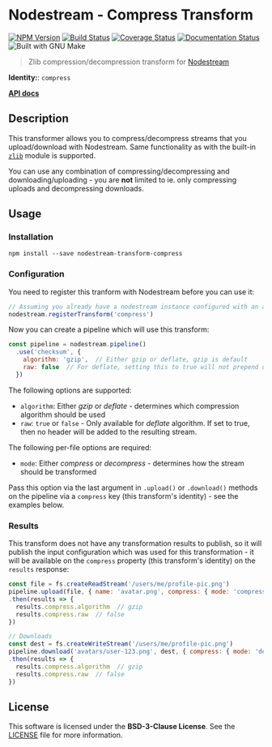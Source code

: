 [npm-badge]: https://badge.fury.io/js/nodestream-transform-compress.svg
[npm-url]: https://npmjs.org/package/nodestream-transform-compress
[travis-badge]: https://travis-ci.org/nodestream/nodestream-transform-compress.svg
[travis-url]: https://travis-ci.org/nodestream/nodestream-transform-compress
[coveralls-badge]: https://img.shields.io/coveralls/nodestream/nodestream-transform-compress.svg
[coveralls-url]: https://coveralls.io/r/nodestream/nodestream-transform-compress
[inch-badge]: http://inch-ci.org/github/nodestream/nodestream-transform-compress.svg
[inch-url]: http://inch-ci.org/github/nodestream/nodestream-transform-compress
[make-badge]: https://img.shields.io/badge/built%20with-GNU%20Make-brightgreen.svg
[apidocs-url]: https://nodestream.github.io/nodestream-transform-compress
[nodestream-url]: https://github.com/nodestream/nodestream
[zlib-url]: https://nodejs.org/api/zlib.html

# Nodestream - Compress Transform

[![NPM Version][npm-badge]][npm-url]
[![Build Status][travis-badge]][travis-url]
[![Coverage Status][coveralls-badge]][coveralls-url]
[![Documentation Status][inch-badge]][inch-url]
![Built with GNU Make][make-badge]

> Zlib compression/decompression transform for [Nodestream][nodestream-url]

**Identity:**: `compress`

[**API docs**][apidocs-url]

## Description

This transformer allows you to compress/decompress streams that you upload/download with Nodestream. Same functionality as with the built-in [`zlib`][zlib-url] module is supported.

You can use any combination of compressing/decompressing and downloading/uploading - you are **not** limited to ie. only compressing uploads and decompressing downloads.

## Usage

### Installation

`npm install --save nodestream-transform-compress`

### Configuration

You need to register this tranform with Nodestream before you can use it:

```js
// Assuming you already have a nodestream instance configured with an adapter
nodestream.registerTransform('compress')
```

Now you can create a pipeline which will use this transform:

```js
const pipeline = nodestream.pipeline()
  .use('checksum', {
    algorithm: 'gzip',  // Either gzip or deflate, gzip is default
    raw: false  // For deflate, setting this to true will not prepend deflate header
  })
```

The following options are supported:

- `algorithm`: Either *gzip* or *deflate* - determines which compression algorithm should be used
- `raw`: `true` or `false` - Only available for *deflate* algorithm. If set to true, then no header will be added to the resulting stream.

The following per-file options are required:

- `mode`: Either *compress* or *decompress* - determines how the stream should be transformed

Pass this option via the last argument in `.upload()` or `.download()` methods on the pipeline via a `compress` key (this transform's identity) - see the examples below.

### Results

This transform does not have any transformation results to publish, so it will publish the input configuration which was used for this transformation - it will be available on the `compress` property (this transform's identity) on the `results` response:

```js
const file = fs.createReadStream('/users/me/profile-pic.png')
pipeline.upload(file, { name: 'avatar.png', compress: { mode: 'compress' } })
.then(results => {
  results.compress.algorithm  // gzip
  results.compress.raw  // false
})

// Downloads
const dest = fs.createWriteStream('/users/me/profile-pic.png')
pipeline.download('avatars/user-123.png', dest, { compress: { mode: 'decompress' } })
.then(results => {
  results.compress.algorithm  // gzip
  results.compress.raw  // false
})
```

## License

This software is licensed under the **BSD-3-Clause License**. See the [LICENSE](LICENSE) file for more information.
